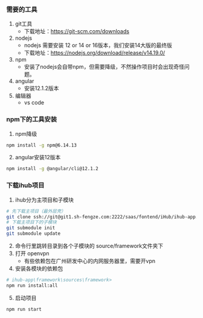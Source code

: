 ### 需要的工具

1. git工具
    - 下载地址：https://git-scm.com/downloads
2. nodejs
    - nodejs 需要安装 12 or 14 or 16版本，我们安装14大版的最终版
    - 下载地址：https://nodejs.org/download/release/v14.19.0/
3. npm
    - 安装了nodejs会自带npm，但需要降级，不然操作项目时会出现奇怪问题。
4. angular
    - 安装12.1.2版本
3. 编辑器
    - vs code

### npm下的工具安装
1. npm降级
``` bash
npm install -g npm@6.14.13
```

2. angular安装12版本
``` bash
npm install -g @angular/cli@12.1.2
```

### 下载ihub项目
1. ihub分为主项目和子模块
``` bash
# 先下载主项目（最外层壳）
git clone ssh://git@git1.sh-fengze.com:2222/saas/fontend/iHub/ihub-app.git 
# 下载主项目下的子模块
git submodule init
git submodule update
```

2. 命令行里跳转目录到各个子模块的 source/framework文件夹下
3. 打开 openvpn
    - 有些依赖包在广州研发中心的内网服务器里，需要开vpn
4. 安装各模块的依赖包
``` bash
# ihub-app\framework\sources\framework>
npm run install:all
```
5. 启动项目
``` bash
npm run start
```